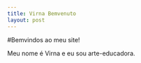 ```yaml
---
title: Virna Bemvenuto
layout: post
---
```


#Bemvindos ao meu site!

Meu nome é Virna e eu sou arte-educadora.
